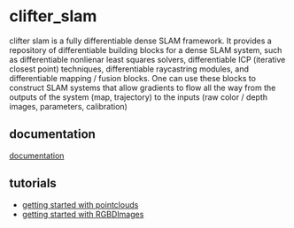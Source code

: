 # clifter_slam
clifter slam is a fully differentiable dense SLAM framework. It provides a repository of differentiable building blocks for a dense SLAM system, such as differentiable nonlienar least squares solvers, differentiable ICP (iterative closest point) techniques, differentiable raycastring modules, and differentiable mapping / fusion blocks. One can use these blocks to construct SLAM systems that allow gradients to flow all the way from the outputs of the system (map, trajectory) to the inputs (raw color / depth images, parameters, calibration)

## documentation
[documentation](documentation/install.md)

## tutorials
- [getting started with pointclouds](documentation/Pointclouds.md)
- [getting started with RGBDImages](documentations/RGBDImages.md)